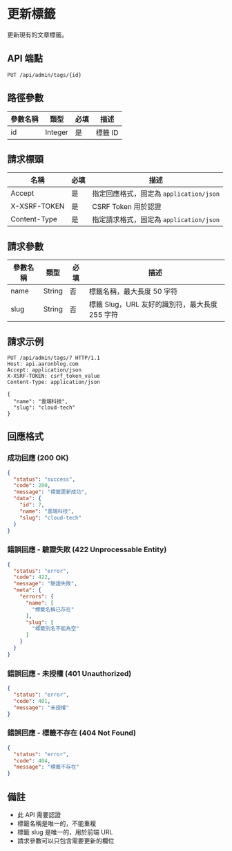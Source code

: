 # 更新標籤

更新現有的文章標籤。

## API 端點

```
PUT /api/admin/tags/{id}
```

## 路徑參數

| 參數名稱 | 類型    | 必填 | 描述    |
|---------|---------|------|---------|
| id      | Integer | 是   | 標籤 ID |

## 請求標頭

| 名稱          | 必填 | 描述                                   |
|---------------|------|--------------------------------------|
| Accept        | 是   | 指定回應格式，固定為 `application/json` |
| X-XSRF-TOKEN  | 是   | CSRF Token 用於認證                 |
| Content-Type  | 是   | 指定請求格式，固定為 `application/json` |

## 請求參數

| 參數名稱     | 類型   | 必填 | 描述                                   |
|-------------|--------|------|--------------------------------------|
| name        | String | 否   | 標籤名稱，最大長度 50 字符              |
| slug        | String | 否   | 標籤 Slug，URL 友好的識別符，最大長度 255 字符 |

## 請求示例

```http
PUT /api/admin/tags/7 HTTP/1.1
Host: api.aaronblog.com
Accept: application/json
X-XSRF-TOKEN: csrf_token_value
Content-Type: application/json

{
  "name": "雲端科技",
  "slug": "cloud-tech"
}
```

## 回應格式

### 成功回應 (200 OK)

```json
{
  "status": "success",
  "code": 200,
  "message": "標籤更新成功",
  "data": {
    "id": 7,
    "name": "雲端科技",
    "slug": "cloud-tech"
  }
}
```

### 錯誤回應 - 驗證失敗 (422 Unprocessable Entity)

```json
{
  "status": "error",
  "code": 422,
  "message": "驗證失敗",
  "meta": {
    "errors": {
      "name": [
        "標籤名稱已存在"
      ],
      "slug": [
        "標籤別名不能為空"
      ]
    }
  }
}
```

### 錯誤回應 - 未授權 (401 Unauthorized)

```json
{
  "status": "error",
  "code": 401,
  "message": "未授權"
}
```

### 錯誤回應 - 標籤不存在 (404 Not Found)

```json
{
  "status": "error",
  "code": 404,
  "message": "標籤不存在"
}
```

## 備註

- 此 API 需要認證
- 標籤名稱是唯一的，不能重複
- 標籤 slug 是唯一的，用於前端 URL
- 請求參數可以只包含需要更新的欄位 